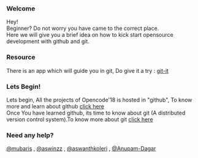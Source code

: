
### Welcome
Hey!  
Beginner? Do not worry you have came to the correct place.  
Here we will give you a brief idea on how to kick start opensource development with github and git.

### Resource
There is an app which will guide you in git, Do give it a try : [git-it](https://github.com/jlord/git-it-electron)  

### Lets Begin!
Lets begin,
All the projects of Opencode'18 is hosted in "github", To know more and learn about github [click here](https://github.com/opencode18/Resources/blob/master/Github.md)  
Once You have learned github, its time to know about git (A distributed version control system).To know more about git [click here](https://github.com/opencode18/Resources/blob/master/git.md)  

### Need any help?
[@mubaris](https://www.facebook.com/nk.mubaris) , [@aswinzz](https://www.facebook.com/aswinvb) , [@aswanthkoleri](https://www.facebook.com/aswanth9495) , [@Anupam-Dagar](https://www.facebook.com/invincible.anupam)
